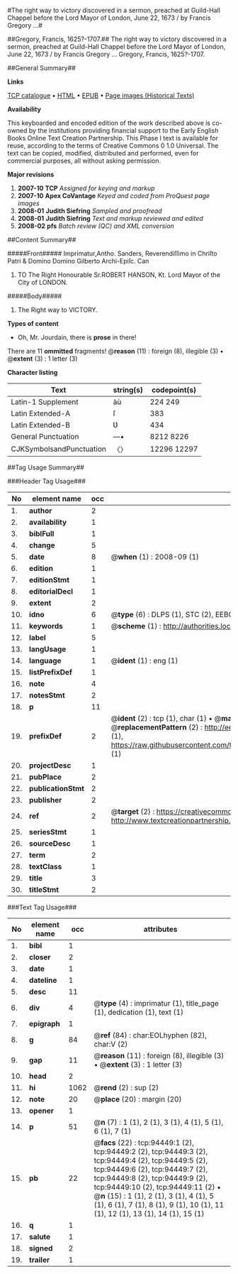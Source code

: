 #The right way to victory discovered in a sermon, preached at Guild-Hall Chappel before the Lord Mayor of London, June 22, 1673 / by Francis Gregory ...#

##Gregory, Francis, 1625?-1707.##
The right way to victory discovered in a sermon, preached at Guild-Hall Chappel before the Lord Mayor of London, June 22, 1673 / by Francis Gregory ...
Gregory, Francis, 1625?-1707.

##General Summary##

**Links**

[TCP catalogue](http://www.ota.ox.ac.uk/tcp/)  • 
[HTML](http://tei.it.ox.ac.uk/tcp/Texts-HTML/free/A42/A42061.html)  • 
[EPUB](http://tei.it.ox.ac.uk/tcp/Texts-EPUB/free/A42/A42061.epub) • 
[Page images (Historical Texts)](https://data.historicaltexts.jisc.ac.uk/view?pubId=eebo-12846726e&pageId=eebo-12846726e-94449-1)

**Availability**

This keyboarded and encoded edition of the
	       work described above is co-owned by the institutions
	       providing financial support to the Early English Books
	       Online Text Creation Partnership. This Phase I text is
	       available for reuse, according to the terms of Creative
	       Commons 0 1.0 Universal. The text can be copied,
	       modified, distributed and performed, even for
	       commercial purposes, all without asking permission.

**Major revisions**

1. __2007-10__ __TCP__ *Assigned for keying and markup*
1. __2007-10__ __Apex CoVantage__ *Keyed and coded from ProQuest page images*
1. __2008-01__ __Judith Siefring__ *Sampled and proofread*
1. __2008-01__ __Judith Siefring__ *Text and markup reviewed and edited*
1. __2008-02__ __pfs__ *Batch review (QC) and XML conversion*

##Content Summary##

#####Front#####
Imprimatur,Antho. Sanders, Reverendiſſimo in Chriſto Patri & Domino Domino Gilberto Archi-Epiſc. Can
1. TO The Right Honourable Sr.ROBERT HANSON, Kt. Lord Mayor of the City of LONDON.

#####Body#####

1. The Right way to VICTORY.

**Types of content**

  * Oh, Mr. Jourdain, there is **prose** in there!

There are 11 **ommitted** fragments! 
 @__reason__ (11) : foreign (8), illegible (3)  •  @__extent__ (3) : 1 letter (3)

**Character listing**


|Text|string(s)|codepoint(s)|
|---|---|---|
|Latin-1 Supplement|àù|224 249|
|Latin Extended-A|ſ|383|
|Latin Extended-B|Ʋ|434|
|General Punctuation|—•|8212 8226|
|CJKSymbolsandPunctuation|〈〉|12296 12297|

##Tag Usage Summary##

###Header Tag Usage###

|No|element name|occ|attributes|
|---|---|---|---|
|1.|__author__|2||
|2.|__availability__|1||
|3.|__biblFull__|1||
|4.|__change__|5||
|5.|__date__|8| @__when__ (1) : 2008-09 (1)|
|6.|__edition__|1||
|7.|__editionStmt__|1||
|8.|__editorialDecl__|1||
|9.|__extent__|2||
|10.|__idno__|6| @__type__ (6) : DLPS (1), STC (2), EEBO-CITATION (1), OCLC (1), VID (1)|
|11.|__keywords__|1| @__scheme__ (1) : http://authorities.loc.gov/ (1)|
|12.|__label__|5||
|13.|__langUsage__|1||
|14.|__language__|1| @__ident__ (1) : eng (1)|
|15.|__listPrefixDef__|1||
|16.|__note__|4||
|17.|__notesStmt__|2||
|18.|__p__|11||
|19.|__prefixDef__|2| @__ident__ (2) : tcp (1), char (1)  •  @__matchPattern__ (2) : ([0-9\-]+):([0-9IVX]+) (1), (.+) (1)  •  @__replacementPattern__ (2) : http://eebo.chadwyck.com/downloadtiff?vid=$1&page=$2 (1), https://raw.githubusercontent.com/textcreationpartnership/Texts/master/tcpchars.xml#$1 (1)|
|20.|__projectDesc__|1||
|21.|__pubPlace__|2||
|22.|__publicationStmt__|2||
|23.|__publisher__|2||
|24.|__ref__|2| @__target__ (2) : https://creativecommons.org/publicdomain/zero/1.0/ (1), http://www.textcreationpartnership.org/docs/. (1)|
|25.|__seriesStmt__|1||
|26.|__sourceDesc__|1||
|27.|__term__|2||
|28.|__textClass__|1||
|29.|__title__|3||
|30.|__titleStmt__|2||


###Text Tag Usage###

|No|element name|occ|attributes|
|---|---|---|---|
|1.|__bibl__|1||
|2.|__closer__|2||
|3.|__date__|1||
|4.|__dateline__|1||
|5.|__desc__|11||
|6.|__div__|4| @__type__ (4) : imprimatur (1), title_page (1), dedication (1), text (1)|
|7.|__epigraph__|1||
|8.|__g__|84| @__ref__ (84) : char:EOLhyphen (82), char:V (2)|
|9.|__gap__|11| @__reason__ (11) : foreign (8), illegible (3)  •  @__extent__ (3) : 1 letter (3)|
|10.|__head__|2||
|11.|__hi__|1062| @__rend__ (2) : sup (2)|
|12.|__note__|20| @__place__ (20) : margin (20)|
|13.|__opener__|1||
|14.|__p__|51| @__n__ (7) : 1 (1), 2 (1), 3 (1), 4 (1), 5 (1), 6 (1), 7 (1)|
|15.|__pb__|22| @__facs__ (22) : tcp:94449:1 (2), tcp:94449:2 (2), tcp:94449:3 (2), tcp:94449:4 (2), tcp:94449:5 (2), tcp:94449:6 (2), tcp:94449:7 (2), tcp:94449:8 (2), tcp:94449:9 (2), tcp:94449:10 (2), tcp:94449:11 (2)  •  @__n__ (15) : 1 (1), 2 (1), 3 (1), 4 (1), 5 (1), 6 (1), 7 (1), 8 (1), 9 (1), 10 (1), 11 (1), 12 (1), 13 (1), 14 (1), 15 (1)|
|16.|__q__|1||
|17.|__salute__|1||
|18.|__signed__|2||
|19.|__trailer__|1||
